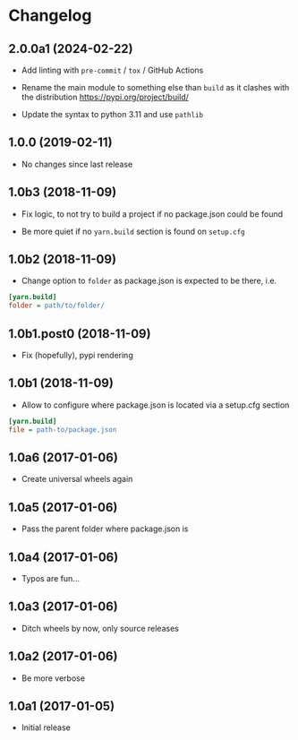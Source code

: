 # Changelog

## 2.0.0a1 (2024-02-22)

- Add linting with `pre-commit` / `tox` / GitHub Actions

- Rename the main module to something else than `build` as it clashes with the distribution https://pypi.org/project/build/

- Update the syntax to python 3.11 and use `pathlib`

## 1.0.0 (2019-02-11)

- No changes since last release

## 1.0b3 (2018-11-09)

- Fix logic, to not try to build a project if no package.json could be found

- Be more quiet if no `yarn.build` section is found on `setup.cfg`

## 1.0b2 (2018-11-09)

- Change option to `folder` as package.json is expected to be there, i.e.

```ini
[yarn.build]
folder = path/to/folder/
```

## 1.0b1.post0 (2018-11-09)

- Fix (hopefully), pypi rendering

## 1.0b1 (2018-11-09)

- Allow to configure where package.json is located via a setup.cfg section

```ini
[yarn.build]
file = path-to/package.json
```

## 1.0a6 (2017-01-06)

- Create universal wheels again

## 1.0a5 (2017-01-06)

- Pass the parent folder where package.json is

## 1.0a4 (2017-01-06)

- Typos are fun...

## 1.0a3 (2017-01-06)

- Ditch wheels by now, only source releases

## 1.0a2 (2017-01-06)

- Be more verbose

## 1.0a1 (2017-01-05)

- Initial release
